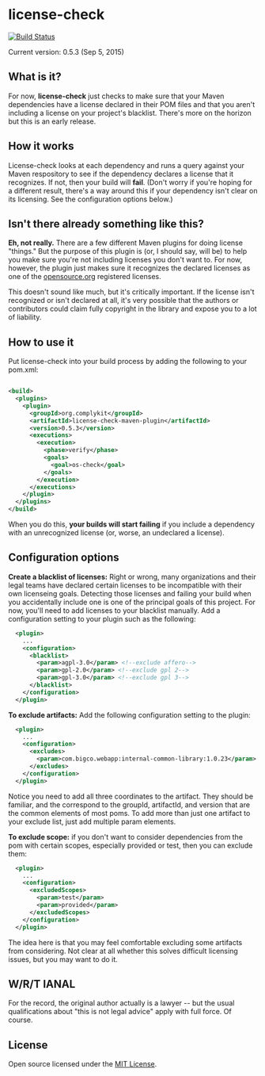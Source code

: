 license-check
=============

[![Build Status](https://travis-ci.org/mycsoft/license-check.svg?branch=master)](https://travis-ci.org/mycsoft/license-check)

Current version: 0.5.3 (Sep 5, 2015)

What is it?
--------------
For now, **license-check** just checks to make sure that your Maven dependencies have a license declared in their POM
files and that you aren't including a license on your project's blacklist. There's more on the horizon but this is an
early release.

How it works
--------------
License-check looks at each dependency and runs a query against your Maven respository to see if the dependency declares
a license that it recognizes. If not, then your build will **fail**. (Don't worry if you're hoping for a different
result, there's a way around this if your dependency isn't clear on its licensing. See the configuration options below.)

Isn't there already something like this?
---------------
**Eh, not really.** There are a few different Maven plugins for doing license "things." But the purpose of this plugin
is (or, I should say, will be) to help you make sure you're not including licenses you don't want to. For now, however,
the plugin just makes sure it recognizes the declared licenses as one of the [opensource.org](http://www.opensource.org/) registered licenses.

This doesn't sound like much, but it's critically important. If the license isn't recognized or isn't declared at all,
it's very possible that the authors or contributors could claim fully copyright in the library and expose you to a lot
of liability.

How to use it
---------------
Put license-check into your build process by adding the following to your pom.xml:

```xml

<build>
  <plugins>
    <plugin>
      <groupId>org.complykit</groupId>
      <artifactId>license-check-maven-plugin</artifactId>
      <version>0.5.3</version>
      <executions>
        <execution>
          <phase>verify</phase>
          <goals>
            <goal>os-check</goal>
          </goals>
        </execution>
      </executions>
    </plugin>
  </plugins>
</build>

```

When you do this, **your builds will start failing** if you include a dependency with an unrecognized license (or,
worse, an undeclared a license).

Configuration options
---------------
**Create a blacklist of licenses:** Right or wrong, many organizations and their legal teams have declared certain
licenses to be incompatible with their own licenseing goals. Detecting those licenses and failing your build when you
accidentally include one is one of the principal goals of this project. For now, you'll need to add licenses to your
blacklist manually. Add a configuration setting to your plugin such as the following:

```xml
  <plugin>
    ...
    <configuration>
      <blacklist>
        <param>agpl-3.0</param> <!--exclude affero-->
        <param>gpl-2.0</param> <!--exclude gpl 2-->
        <param>gpl-3.0</param> <!--exclude gpl 3-->
      </blacklist>
    </configuration>
  </plugin>
```

**To exclude artifacts:** Add the following configuration setting to the plugin:

```xml
  <plugin>
    ...
    <configuration>
      <excludes>
        <param>com.bigco.webapp:internal-common-library:1.0.23</param>
      </excludes>
    </configuration>
  </plugin>
```

Notice you need to add all three coordinates to the artifact. They should be familiar, and the correspond to the
groupId, artifactId, and version that are the common elements of most poms. To add more than just one artifact to your
exclude list, just add multiple param elements.

**To exclude scope:** if you don't want to consider dependencies from the pom with certain scopes, especially provided
or test, then you can exclude them:

```xml
  <plugin>
    ...
    <configuration>
      <excludedScopes>
        <param>test</param>
        <param>provided</param>
      </excludedScopes>
    </configuration>
  </plugin>
```

The idea here is that you may feel comfortable excluding some artifacts from considering. Not clear at all whether this
solves difficult licensing issues, but you may want to do it.

W/R/T IANAL
---
For the record, the original author actually is a lawyer -- but the usual qualifications about "this is not legal advice" apply with full force. Of course.


License
---
Open source licensed under the [MIT License](https://opensource.org/licenses/MIT).
